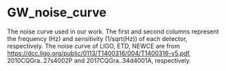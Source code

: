 # GW_noise_curve

The noise curve used in our work. The first and second columns represent the frequency (Hz) and sensitivity (1/sqrt(Hz)) of each detector, respectively. The noise curve of LIGO, ETD, NEWCE are from https://dcc.ligo.org/public/0113/T1400316/004/T1400316-v5.pdf, 2010CQGra..27s4002P and 2017CQGra..34d4001A, respectively.

